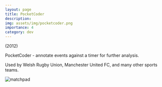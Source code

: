 ```yaml
---
layout: page
title: PocketCoder
description: 
img: assets/img/pocketcoder.png
importance: 4
category: dev
---
```


(2012)

PocketCoder - annotate events against a timer for further analysis.

Used by Welsh Rugby Union, Manchester United FC, and many other sports teams.



![matchpad](../../assets/img/pocketcoder.png)